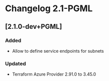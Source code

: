<!-- markdownlint-disable-file no-duplicate-header -->
# Changelog 2.1-PGML

## [2.1.0-dev+PGML]

### Added

- Allow to define service endpoints for subnets

### Updated

- Terraform Azure Provider 2.91.0 to 3.45.0
